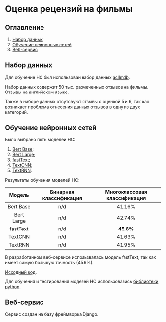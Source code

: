 # Оценка рецензий на фильмы

## Оглавление

1.	[Набор данных](#набор-данных)
2.	[Обучение нейронных сетей](#обучение-нейронных-сетей)
3.	[Веб-сервис](#веб-сервис)

## Набор данных

Для обучение НС был использован набор данных [aclImdb](https://github.com/gizenmtl/IMDB-Sentiment-Analysis-and-Text-Classification/tree/master/aclImdb).

Набор данных содержит 50 тыс. размеченных отзывов на фильмы. Отзывы на английском языке.

Также в наборе данных отсутсвуют отзывы с оценкой 5 и 6, так как возникает проблема отнесения данных отзывов в одну из двух категорий.

## Обучение нейронных сетей

Было выбрано пять моделей НС:

1.	[Bert Base](https://arxiv.org/abs/1810.04805v2);
2.	[Bert Large](https://arxiv.org/abs/1810.04805v2);
3.	[fastText](https://arxiv.org/abs/1607.01759);
4.	[TextCNN](https://www.aclweb.org/anthology/D14-1181/);
5.	[TextRNN](https://www.ijcai.org/Proceedings/16/Papers/408.pdf).

Результаты обучения моделей НС:

|Модель|Бинарная классификация|Многоклассовая классификация|
|:----:|:---------------------:|:-------------------------:|
|Bert Base|n/d|41.16%|
|Bert Large|n/d|42.74%|
|fastText|n/d|**45.6%**|
|TextCNN|n/d|41.63%|
|TextRNN|n/d|41.95%|

В разработанном веб-сервисе использвалась модель fastText, так как имеет самую большую точность (45.6%).

[Исходный код](https://github.com/bingjo/FilmReviews/tree/main/Neural%20network%20models).

Для обучения и тестирования моделей НС использовались [библиотеки python](https://github.com/bingjo/FilmReviews/blob/main/Neural%20network%20models/requirements.txt).

## Веб-сервис

Сервис создан на базу фреймворка Django.

